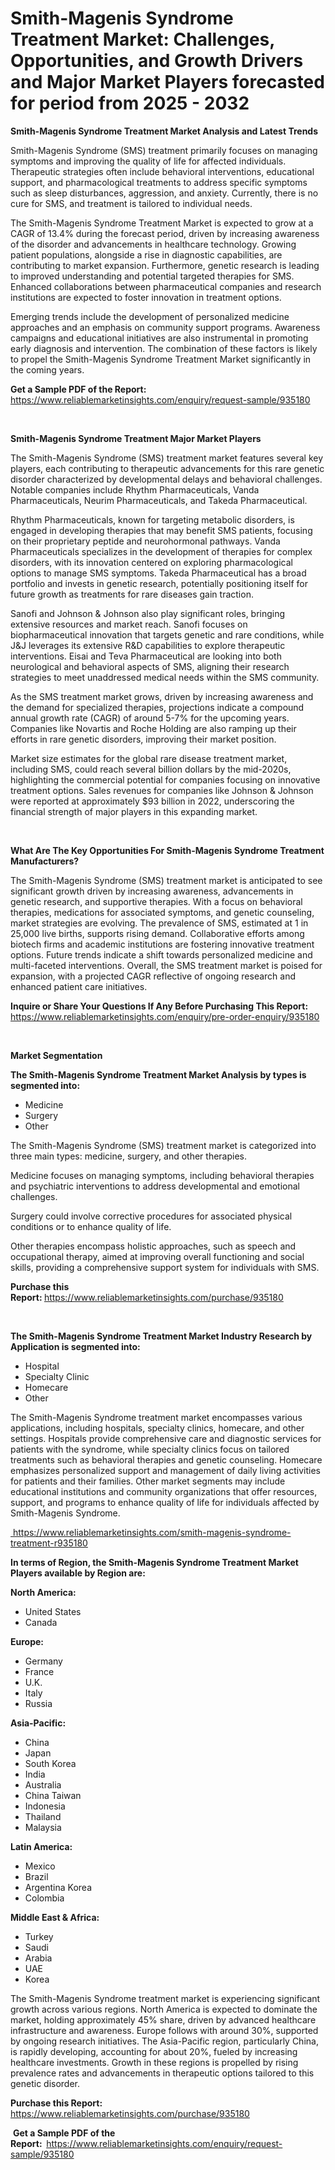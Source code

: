 <p><h1>Smith-Magenis Syndrome Treatment Market: Challenges, Opportunities, and Growth Drivers and Major Market Players forecasted for period from 2025 - 2032</h1></p><p><strong>Smith-Magenis Syndrome Treatment Market Analysis and Latest Trends</strong></p>
<p><p>Smith-Magenis Syndrome (SMS) treatment primarily focuses on managing symptoms and improving the quality of life for affected individuals. Therapeutic strategies often include behavioral interventions, educational support, and pharmacological treatments to address specific symptoms such as sleep disturbances, aggression, and anxiety. Currently, there is no cure for SMS, and treatment is tailored to individual needs.</p><p>The Smith-Magenis Syndrome Treatment Market is expected to grow at a CAGR of 13.4% during the forecast period, driven by increasing awareness of the disorder and advancements in healthcare technology. Growing patient populations, alongside a rise in diagnostic capabilities, are contributing to market expansion. Furthermore, genetic research is leading to improved understanding and potential targeted therapies for SMS. Enhanced collaborations between pharmaceutical companies and research institutions are expected to foster innovation in treatment options. </p><p>Emerging trends include the development of personalized medicine approaches and an emphasis on community support programs. Awareness campaigns and educational initiatives are also instrumental in promoting early diagnosis and intervention. The combination of these factors is likely to propel the Smith-Magenis Syndrome Treatment Market significantly in the coming years.</p></p>
<p><strong>Get a Sample PDF of the Report:&nbsp;</strong> <a href="https://www.reliablemarketinsights.com/enquiry/request-sample/935180?utm_campaign=2232&utm_medium=2&utm_source=Github&utm_content=ia&utm_term=13042025&utm_id=smith-magenis-syndrome-treatment">https://www.reliablemarketinsights.com/enquiry/request-sample/935180</a></p>
<p>&nbsp;</p>
<p><strong>Smith-Magenis Syndrome Treatment Major Market Players</strong></p>
<p><p>The Smith-Magenis Syndrome (SMS) treatment market features several key players, each contributing to therapeutic advancements for this rare genetic disorder characterized by developmental delays and behavioral challenges. Notable companies include Rhythm Pharmaceuticals, Vanda Pharmaceuticals, Neurim Pharmaceuticals, and Takeda Pharmaceutical.</p><p>Rhythm Pharmaceuticals, known for targeting metabolic disorders, is engaged in developing therapies that may benefit SMS patients, focusing on their proprietary peptide and neurohormonal pathways. Vanda Pharmaceuticals specializes in the development of therapies for complex disorders, with its innovation centered on exploring pharmacological options to manage SMS symptoms. Takeda Pharmaceutical has a broad portfolio and invests in genetic research, potentially positioning itself for future growth as treatments for rare diseases gain traction.</p><p>Sanofi and Johnson & Johnson also play significant roles, bringing extensive resources and market reach. Sanofi focuses on biopharmaceutical innovation that targets genetic and rare conditions, while J&J leverages its extensive R&D capabilities to explore therapeutic interventions. Eisai and Teva Pharmaceutical are looking into both neurological and behavioral aspects of SMS, aligning their research strategies to meet unaddressed medical needs within the SMS community.</p><p>As the SMS treatment market grows, driven by increasing awareness and the demand for specialized therapies, projections indicate a compound annual growth rate (CAGR) of around 5-7% for the upcoming years. Companies like Novartis and Roche Holding are also ramping up their efforts in rare genetic disorders, improving their market position.</p><p>Market size estimates for the global rare disease treatment market, including SMS, could reach several billion dollars by the mid-2020s, highlighting the commercial potential for companies focusing on innovative treatment options. Sales revenues for companies like Johnson & Johnson were reported at approximately $93 billion in 2022, underscoring the financial strength of major players in this expanding market.</p></p>
<p>&nbsp;</p>
<p><strong>What Are The Key Opportunities For Smith-Magenis Syndrome Treatment Manufacturers?</strong></p>
<p><p>The Smith-Magenis Syndrome (SMS) treatment market is anticipated to see significant growth driven by increasing awareness, advancements in genetic research, and supportive therapies. With a focus on behavioral therapies, medications for associated symptoms, and genetic counseling, market strategies are evolving. The prevalence of SMS, estimated at 1 in 25,000 live births, supports rising demand. Collaborative efforts among biotech firms and academic institutions are fostering innovative treatment options. Future trends indicate a shift towards personalized medicine and multi-faceted interventions. Overall, the SMS treatment market is poised for expansion, with a projected CAGR reflective of ongoing research and enhanced patient care initiatives.</p></p>
<p><strong>Inquire or Share Your Questions If Any Before Purchasing This Report:</strong> <a href="https://www.reliablemarketinsights.com/enquiry/pre-order-enquiry/935180?utm_campaign=2232&utm_medium=2&utm_source=Github&utm_content=ia&utm_term=13042025&utm_id=smith-magenis-syndrome-treatment">https://www.reliablemarketinsights.com/enquiry/pre-order-enquiry/935180</a></p>
<p>&nbsp;</p>
<p><strong>Market Segmentation</strong></p>
<p><strong>The Smith-Magenis Syndrome Treatment Market Analysis by types is segmented into:</strong></p>
<p><ul><li>Medicine</li><li>Surgery</li><li>Other</li></ul></p>
<p><p>The Smith-Magenis Syndrome (SMS) treatment market is categorized into three main types: medicine, surgery, and other therapies. </p><p>Medicine focuses on managing symptoms, including behavioral therapies and psychiatric interventions to address developmental and emotional challenges. </p><p>Surgery could involve corrective procedures for associated physical conditions or to enhance quality of life. </p><p>Other therapies encompass holistic approaches, such as speech and occupational therapy, aimed at improving overall functioning and social skills, providing a comprehensive support system for individuals with SMS.</p></p>
<p><strong>Purchase this Report:&nbsp;</strong><a href="https://www.reliablemarketinsights.com/purchase/935180?utm_campaign=2232&utm_medium=2&utm_source=Github&utm_content=ia&utm_term=13042025&utm_id=smith-magenis-syndrome-treatment">https://www.reliablemarketinsights.com/purchase/935180</a></p>
<p>&nbsp;</p>
<p><strong>The Smith-Magenis Syndrome Treatment Market Industry Research by Application is segmented into:</strong></p>
<p><ul><li>Hospital</li><li>Specialty Clinic</li><li>Homecare</li><li>Other</li></ul></p>
<p><p>The Smith-Magenis Syndrome treatment market encompasses various applications, including hospitals, specialty clinics, homecare, and other settings. Hospitals provide comprehensive care and diagnostic services for patients with the syndrome, while specialty clinics focus on tailored treatments such as behavioral therapies and genetic counseling. Homecare emphasizes personalized support and management of daily living activities for patients and their families. Other market segments may include educational institutions and community organizations that offer resources, support, and programs to enhance quality of life for individuals affected by Smith-Magenis Syndrome.</p></p>
<p><a href="https://www.reliablemarketinsights.com/smith-magenis-syndrome-treatment-r935180?utm_campaign=2232&utm_medium=2&utm_source=Github&utm_content=ia&utm_term=13042025&utm_id=smith-magenis-syndrome-treatment">&nbsp;https://www.reliablemarketinsights.com/smith-magenis-syndrome-treatment-r935180</a></p>
<p><strong>In terms of Region, the Smith-Magenis Syndrome Treatment Market Players available by Region are:</strong></p>
<p>
    <p> <strong> North America: </strong>
        <ul>
            <li>United States</li>
            <li>Canada</li>
        </ul>
        </p> 
    <p> <strong> Europe: </strong>
        <ul>
            <li>Germany</li>
            <li>France</li>
            <li>U.K.</li>
            <li>Italy</li>
            <li>Russia</li>
        </ul>
        </p> 
    <p> <strong> Asia-Pacific: </strong>
        <ul>
            <li>China</li>
            <li>Japan</li>
            <li>South Korea</li>
            <li>India</li>
            <li>Australia</li>
            <li>China Taiwan</li>
            <li>Indonesia</li>
            <li>Thailand</li>
            <li>Malaysia</li>
        </ul>
        </p> 
    <p> <strong> Latin America: </strong>
        <ul>
            <li>Mexico</li>
            <li>Brazil</li>
            <li>Argentina Korea</li>
            <li>Colombia</li>
        </ul>
        </p> 
    <p> <strong> Middle East & Africa: </strong>
        <ul>
            <li>Turkey</li>
            <li>Saudi</li>
            <li>Arabia</li>
            <li>UAE</li>
            <li>Korea</li>
        </ul>
    </p>
    </p>
<p><p>The Smith-Magenis Syndrome treatment market is experiencing significant growth across various regions. North America is expected to dominate the market, holding approximately 45% share, driven by advanced healthcare infrastructure and awareness. Europe follows with around 30%, supported by ongoing research initiatives. The Asia-Pacific region, particularly China, is rapidly developing, accounting for about 20%, fueled by increasing healthcare investments. Growth in these regions is propelled by rising prevalence rates and advancements in therapeutic options tailored to this genetic disorder.</p></p>
<p><strong>Purchase this Report: </strong><a href="https://www.reliablemarketinsights.com/purchase/935180?utm_campaign=2232&utm_medium=2&utm_source=Github&utm_content=ia&utm_term=13042025&utm_id=smith-magenis-syndrome-treatment">https://www.reliablemarketinsights.com/purchase/935180</a></p>
<p>&nbsp;<strong>Get a Sample PDF of the Report:&nbsp;&nbsp;</strong><a href="https://www.reliablemarketinsights.com/enquiry/request-sample/935180?utm_campaign=2232&utm_medium=2&utm_source=Github&utm_content=ia&utm_term=13042025&utm_id=smith-magenis-syndrome-treatment">https://www.reliablemarketinsights.com/enquiry/request-sample/935180</a></p>
<p><strong></strong></p>
<p><p></p><p></p><p></p></p>